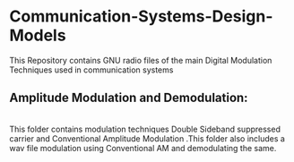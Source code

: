 # Communication-Systems-Design-Models
This Repository contains GNU radio files of the main Digital Modulation Techniques used in communication systems

## Amplitude Modulation and Demodulation:
<br>This folder contains modulation techniques Double Sideband suppressed carrier and Conventional Amplitude Modulation .This folder also includes a wav file modulation using Conventional AM and demodulating the same. 
<br>

